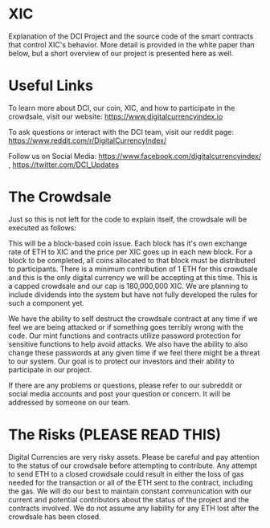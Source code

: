 # XIC
Explanation of the DCI Project and the source code of the smart contracts that control XIC's behavior.  More detail is provided in the white paper than below, but a short overview of our project is presented here as well.  

# Useful Links
To learn more about DCI, our coin, XIC, and how to participate in the crowdsale, visit our website: https://www.digitalcurrencyindex.io

To ask questions or interact with the DCI team, visit our reddit page: https://www.reddit.com/r/DigitalCurrencyIndex/

Follow us on Social Media: https://www.facebook.com/digitalcurrencyindex/ , https://twitter.com/DCI_Updates

# The Crowdsale
Just so this is not left for the code to explain itself, the crowdsale will be executed as follows:

This will be a block-based coin issue.  Each block has it's own exchange rate of ETH to XIC and the price per XIC goes up in each new block.  For a block to be completed, all coins allocated to that block must be distributed to participants.  There is a minimum contribution of 1 ETH for this crowdsale and this is the only digital currency we will be accepting at this time.  This is a capped crowdsale and our cap is 180,000,000 XIC. We are planning to include dividends into the system but have not fully developed the rules for such a component yet.  

We have the ability to self destruct the crowdsale contract at any time if we feel we are being attacked or if something goes terribly wrong with the code.  Our mint functions and contracts utilize password protection for sensitive functions to help avoid attacks.  We also have the ability to also change these passwords at any given time if we feel there might be a threat to our system.  Our goal is to protect our investors and their ability to participate in our project.

If there are any problems or questions, please refer to our subreddit or social media accounts and post your question or concern.  It will be addressed by someone on our team.

# The Risks (PLEASE READ THIS)

Digital Currencies are very risky assets.  Please be careful and pay attention to the status of our crowdsale before attempting to contribute.  Any attempt to send ETH to a closed crowdsale could result in either the loss of gas needed for the transaction or all of the ETH sent to the contract, including the gas.  We will do our best to maintain constant communication with our current and potential contributors about the status of the project and the contracts involved.  We do not assume any liability for any ETH lost after the crowdsale has been closed.

